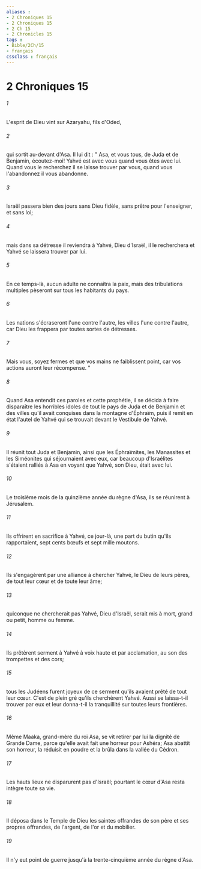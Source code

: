 ```yaml
---
aliases : 
- 2 Chroniques 15
- 2 Chroniques 15
- 2 Ch 15
- 2 Chronicles 15
tags : 
- Bible/2Ch/15
- français
cssclass : français
---
```


# 2 Chroniques 15

###### 1
L'esprit de Dieu vint sur Azaryahu, fils d'Oded, 
###### 2
qui sortit au-devant d'Asa. Il lui dit : " Asa, et vous tous, de Juda et de Benjamin, écoutez-moi! Yahvé est avec vous quand vous êtes avec lui. Quand vous le recherchez il se laisse trouver par vous, quand vous l'abandonnez il vous abandonne. 
###### 3
Israël passera bien des jours sans Dieu fidèle, sans prêtre pour l'enseigner, et sans loi; 
###### 4
mais dans sa détresse il reviendra à Yahvé, Dieu d'Israël, il le recherchera et Yahvé se laissera trouver par lui. 
###### 5
En ce temps-là, aucun adulte ne connaîtra la paix, mais des tribulations multiples pèseront sur tous les habitants du pays. 
###### 6
Les nations s'écraseront l'une contre l'autre, les villes l'une contre l'autre, car Dieu les frappera par toutes sortes de détresses. 
###### 7
Mais vous, soyez fermes et que vos mains ne faiblissent point, car vos actions auront leur récompense. " 
###### 8
Quand Asa entendit ces paroles et cette prophétie, il se décida à faire disparaître les horribles idoles de tout le pays de Juda et de Benjamin et des villes qu'il avait conquises dans la montagne d'Éphraïm, puis il remit en état l'autel de Yahvé qui se trouvait devant le Vestibule de Yahvé. 
###### 9
Il réunit tout Juda et Benjamin, ainsi que les Éphraïmites, les Manassites et les Siméonites qui séjournaient avec eux, car beaucoup d'Israélites s'étaient ralliés à Asa en voyant que Yahvé, son Dieu, était avec lui. 
###### 10
Le troisième mois de la quinzième année du règne d'Asa, ils se réunirent à Jérusalem. 
###### 11
Ils offrirent en sacrifice à Yahvé, ce jour-là, une part du butin qu'ils rapportaient, sept cents bœufs et sept mille moutons. 
###### 12
Ils s'engagèrent par une alliance à chercher Yahvé, le Dieu de leurs pères, de tout leur cœur et de toute leur âme; 
###### 13
quiconque ne chercherait pas Yahvé, Dieu d'Israël, serait mis à mort, grand ou petit, homme ou femme. 
###### 14
Ils prêtèrent serment à Yahvé à voix haute et par acclamation, au son des trompettes et des cors; 
###### 15
tous les Judéens furent joyeux de ce serment qu'ils avaient prêté de tout leur cœur. C'est de plein gré qu'ils cherchèrent Yahvé. Aussi se laissa-t-il trouver par eux et leur donna-t-il la tranquillité sur toutes leurs frontières. 
###### 16
Même Maaka, grand-mère du roi Asa, se vit retirer par lui la dignité de Grande Dame, parce qu'elle avait fait une horreur pour Ashéra; Asa abattit son horreur, la réduisit en poudre et la brûla dans la vallée du Cédron. 
###### 17
Les hauts lieux ne disparurent pas d'Israël; pourtant le cœur d'Asa resta intègre toute sa vie. 
###### 18
Il déposa dans le Temple de Dieu les saintes offrandes de son père et ses propres offrandes, de l'argent, de l'or et du mobilier. 
###### 19
Il n'y eut point de guerre jusqu'à la trente-cinquième année du règne d'Asa. 
